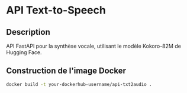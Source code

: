 # API Text-to-Speech

## Description

API FastAPI pour la synthèse vocale, utilisant le modèle Kokoro-82M de Hugging Face.

## Construction de l'image Docker

```bash
docker build -t your-dockerhub-username/api-txt2audio .
